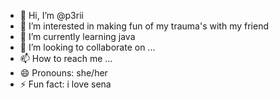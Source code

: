 - 👋 Hi, I’m @p3rii
- 👀 I’m interested in making fun of my trauma's with my friend
- 🌱 I’m currently learning java
- 💞️ I’m looking to collaborate on ...
- 📫 How to reach me ...
- 😄 Pronouns: she/her
- ⚡ Fun fact: i love sena

<!---
p3rii/p3rii is a ✨ special ✨ repository because its `README.md` (this file) appears on your GitHub profile.
You can click the Preview link to take a look at your changes.
--->
